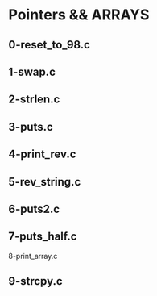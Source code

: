 # Pointers && ARRAYS


## 0-reset_to_98.c
## 1-swap.c
## 2-strlen.c
## 3-puts.c
## 4-print_rev.c
## 5-rev_string.c
## 6-puts2.c
## 7-puts_half.c
8-print_array.c
## 9-strcpy.c
